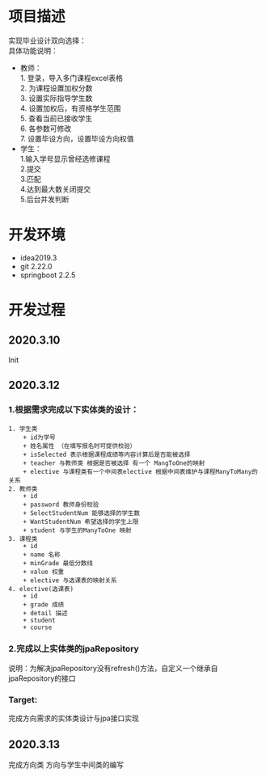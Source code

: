 # 项目描述
实现毕业设计双向选择：  
具体功能说明：     
+ 教师：   
        1. 登录，导入多门课程excel表格     
        2. 为课程设置加权分数    
        3. 设置实际指导学生数    
        4. 设置加权后，有资格学生范围    
        5. 查看当前已接收学生    
        6. 各参数可修改   
        7. 设置毕设方向，设置毕设方向权值
+ 学生：   
        1.输入学号显示曾经选修课程  
        2.提交    
        3.匹配    
        4.达到最大数关闭提交  
        5.后台并发判断    
         
# 开发环境
+ idea2019.3
+ git 2.22.0
+ springboot 2.2.5
# 开发过程
## 2020.3.10   
Init    
## 2020.3.12   
### 1.根据需求完成以下实体类的设计： 
    1. 学生类  
        + id为学号
        + 姓名属性 （在填写报名时可提供校验）
        + isSelected 表示根据课程成绩等内容计算后是否能被选择
        + teacher 与教师类 根据是否被选择 有一个 MangToOne的映射
        + elective 与课程类有一个中间表elective 根据中间表维护与课程ManyToMany的关系
    2. 教师类
        + id 
        + password 教师身份校验
        + SelectStudentNum 能够选择的学生数
        + WantStudentNum 希望选择的学生上限
        + student 与学生的ManyToOne 映射
    3. 课程类
        + id
        + name 名称
        + minGrade 最低分数线
        + value 权重
        + elective 与选课表的映射关系
    4. elective(选课表)
        + id
        + grade 成绩
        + detail 描述
        + student
        + course
### 2.完成以上实体类的jpaRepository
说明：为解决jpaRepository没有refresh()方法，自定义一个继承自jpaRepository的接口
### Target:
完成方向需求的实体类设计与jpa接口实现
## 2020.3.13
完成方向类 方向与学生中间类的编写 
